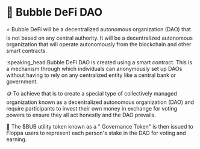 # 🏨 Bubble DeFi DAO

:star: Bubble DeFi will be a decentralized autonomous organization (DAO) that is not based on any central authority. It will be a decentralized autonomous organization that will operate autonomously from the blockchain and other smart contracts.

:speaking\_head:Bubble DeFi DAO is created using a smart contract. This is a mechanism through which individuals can anonymously set up DAOs without having to rely on any centralized entity like a central bank or government.

:coin: To achieve that is to create a special type of collectively managed organization known as a decentralized autonomous organization (DAO) and require participants to invest their own money in exchange for voting powers to ensure they all act honestly and the DAO prevails.

:book: The $BUB utility token known as a " Governance Token" is then issued to Floppa users to represent each person's stake in the DAO for voting and earning.
